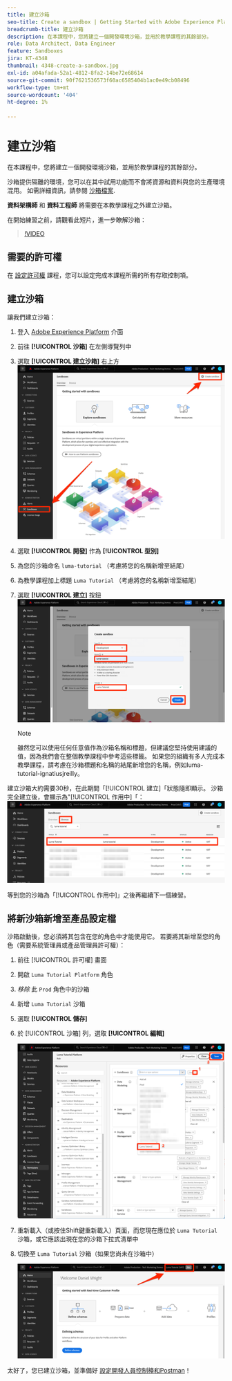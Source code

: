 ```yaml
---
title: 建立沙箱
seo-title: Create a sandbox | Getting Started with Adobe Experience Platform for Data Architects and Data Engineers
breadcrumb-title: 建立沙箱
description: 在本課程中，您將建立一個開發環境沙箱，並用於教學課程的其餘部分。
role: Data Architect, Data Engineer
feature: Sandboxes
jira: KT-4348
thumbnail: 4348-create-a-sandbox.jpg
exl-id: a04afada-52a1-4812-8fa2-14be72e68614
source-git-commit: 90f7621536573f60ac6585404b1ac0e49cb08496
workflow-type: tm+mt
source-wordcount: '404'
ht-degree: 1%

---
```


# 建立沙箱

<!--25min-->

在本課程中，您將建立一個開發環境沙箱，並用於教學課程的其餘部分。

沙箱提供隔離的環境，您可以在其中試用功能而不會將資源和資料與您的生產環境混用。 如需詳細資訊，請參閱 [沙箱檔案](https://experienceleague.adobe.com/docs/experience-platform/sandbox/home.html?lang=zh-Hant).

**資料架構師** 和 **資料工程師** 將需要在本教學課程之外建立沙箱。

在開始練習之前，請觀看此短片，進一步瞭解沙箱：
>[!VIDEO](https://video.tv.adobe.com/v/29838/?quality=12&learn=on)

## 需要的許可權

在 [設定許可權](configure-permissions.md) 課程，您可以設定完成本課程所需的所有存取控制項。

<!--
* Permission items **[!UICONTROL Sandbox Administration]** > **[!UICONTROL View Sandboxes]** and **[!UICONTROL Manage Sandboxes]**
* Permission item **[!UICONTROL Sandboxes]** > **[!UICONTROL Prod]**
* User-role access to the `Luma Tutorial Platform` product profile
* Admin-level access to the `Luma Tutorial Platform` product profile
-->

## 建立沙箱

讓我們建立沙箱：

1. 登入 [Adobe Experience Platform](https://experience.adobe.com/platform) 介面
1. 前往 **[!UICONTROL 沙箱]** 在左側導覽列中
1. 選取 **[!UICONTROL 建立沙箱]** 右上方
   ![選取「建立沙箱」](assets/sandbox-createSandbox.png)

1. 選取 **[!UICONTROL 開發]** 作為 **[!UICONTROL 型別]**
1. 為您的沙箱命名 `luma-tutorial` （考慮將您的名稱新增至結尾）
1. 為教學課程加上標題 `Luma Tutorial` （考慮將您的名稱新增至結尾）
1. 選取 **[!UICONTROL 建立]** 按鈕
   ![建立您的沙箱](assets/sandbox-nameSandbox.png)
   >[!NOTE]
   >
   >雖然您可以使用任何任意值作為沙箱名稱和標題，但建議您堅持使用建議的值，因為我們會在整個教學課程中參考這些標籤。 如果您的組織有多人完成本教學課程，請考慮在沙箱標題和名稱的結尾新增您的名稱，例如luma-tutorial-ignatiusjreilly。

建立沙箱大約需要30秒，在此期間「[!UICONTROL 建立]「狀態隨即顯示。 沙箱完全建立後，會顯示為&quot;[!UICONTROL 作用中]「：
![作用中狀態](assets/sandbox-active.png)

等到您的沙箱為「[!UICONTROL 作用中]」之後再繼續下一個練習。

## 將新沙箱新增至產品設定檔

沙箱啟動後，您必須將其包含在您的角色中才能使用它。 若要將其新增至您的角色（需要系統管理員或產品管理員許可權）：

1. 前往 [!UICONTROL 許可權] 畫面
1. 開啟 `Luma Tutorial Platform` 角色
1. _移除_ 此 `Prod` 角色中的沙箱
1. 新增 `Luma Tutorial` 沙箱
1. 選取 **[!UICONTROL 儲存]**
1. 於 [!UICONTROL 沙箱] 列，選取 **[!UICONTROL 編輯]**

   ![新增Luma教學課程](assets/sandbox-addLumaTutorial.png)

1. 重新載入（或按住Shift鍵重新載入）頁面，而您現在應位於 `Luma Tutorial` 沙箱，或它應該出現在您的沙箱下拉式清單中
1. 切換至 `Luma Tutorial` 沙箱（如果您尚未在沙箱中）

   ![確認沙箱](assets/sandbox-confirmDropdown.png)

太好了，您已建立沙箱，並準備好 [設定開發人員控制檯和Postman](set-up-developer-console-and-postman.md)！
